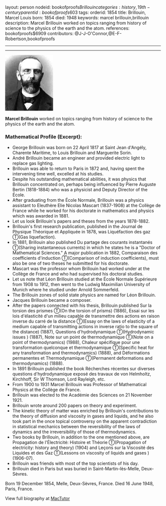 layout: person
nodeid: bookofproofs$Brillouin
categories: history,19th-century
parentid: bookofproofs$603
tags: 
orderid: 1854
title: Brillouin, Marcel Louis
born: 1854
died: 1948
keywords: marcel brillouin,brillouin
description: Marcel Brillouin worked on topics ranging from history of science to the physics of the earth and the atom.
references: bookofproofs$6909
contributors: @J-J-O'Connor,@E-F-Robertson,bookofproofs

---



---

![Brillouin.jpg](https://github.com/bookofproofs/bookofproofs.github.io/blob/main/_sources/_assets/images/portraits/Brillouin.jpg?raw=true)

**Marcel Brillouin** worked on topics ranging from history of science to the physics of the earth and the atom.

### Mathematical Profile (Excerpt):
* George Brillouin was born on 22 April 1817 at Saint Jean d'Angély, Charente Maritime, to Louis Brillouin and Marguerite Sorin.
* André Brillouin became an engineer and provided electric light to replace gas lighting.
* Brillouin was able to return to Paris in 1872 and, having spent the intervening time well, excelled at his studies.
* Despite his outstanding mathematical abilities, it was physics that Brillouin concentrated on, perhaps being influenced by Pierre Auguste Bertin (1818-1884) who was a physicist and Deputy Director of the École.
* After graduating from the École Normale, Brillouin was a physics assistant to Eleuthère Elie Nicolas Mascart (1837-1908) at the Collège de France while he worked for his doctorate in mathematics and physics which was awarded in 1881.
* Let us look Brillouin's papers and theses from the years 1878-1882.
* Brillouin's first research publication, published in the Journal de Physique Théorique et Appliquée in 1878, was Liquéfaction des gaz Ⓣ(Gas liquefaction).
* In 1881, Brillouin also published Du partage des courants instantanés Ⓣ(Sharing instantaneous currents) in which he states he is a "Doctor of Mathematical Sciences." A major publication in 1882, Comparaison des coefficients d'induction Ⓣ(Comparison of induction coefficients), must also be one of two theses he submitted for his doctorate.
* Mascart was the professor whom Brillouin had worked under at the Collège de France and who had supervised his doctoral studies.
* Let us note that Léon Brillouin studied at the École Normale Supérieure from 1908 to 1912, then went to the Ludwig Maximilian University of Munich where he studied under Arnold Sommerfeld.
* The Brillouin zones of solid state physics are named for Léon Brillouin.
* Jacques Brillouin became a composer.
* After the papers connected with his thesis, Brillouin published Sur la torsion des prismes Ⓣ(On the torsion of prisms) (1886), Essai sur les lois d'élasticité d'un milieu capable de transmettre des actions en raison inverse du carré de la distance Ⓣ(Essay on the laws of elasticity of a medium capable of transmitting actions in inverse ratio to the square of the distance) (1887), Questions d'hydrodynamique Ⓣ(Hydrodynamic issues ) (1887), Note sur un point de thermodynamique Ⓣ(Note on a point of thermodynamics) (1988), Chaleur spécifique pour une transformation quelconque et thermodynamique Ⓣ(Specific heat for any transformation and thermodynamics) (1888), and Déformations permanentes et Thermodynamique Ⓣ(Permanent deformations and thermodynamics) (1888).
* In 1891 Brillouin published the book Récherches récentes sur diverses questions d'hydrodynamique exposé des travaux de von Helmholtz, Kirchhoff, Sir W Thomson, Lord Rayleigh, etc.
* From 1900 to 1931 Marcel Brillouin was Professor of Mathematical Physics at the Collège de France.
* Brillouin was elected to the Académie des Sciences on 21 November 1921.
* Brillouin wrote around 200 papers on theory and experiment.
* The kinetic theory of matter was enriched by Brillouin's contributions to the theory of diffusion and viscosity in gases and liquids, and he also took part in the once topical controversy on the apparent contradiction in statistical mechanics between the reversibility of the laws of dynamics and the irreversibility of those of thermodynamics.
* Two books by Brillouin, in addition to the one mentioned above, are Propagation de l'Électricité: Histoire et Théorie Ⓣ(Propagation of electricity: history and theory) (1904) and Leçons sur la Viscosité des Liquides et des Gaz Ⓣ(Lessons on viscosity of liquids and gases ) (1906-07).
* Brillouin was friends with most of the top scientists of his day.
* Brillouin died in Paris but was buried in Saint-Martin-lès-Melle, Deux-Sèvres.

Born 19 December 1854, Melle, Deux-Sèvres, France. Died 16 June 1948, Paris, France.

View full biography at [MacTutor](https://mathshistory.st-andrews.ac.uk/Biographies/Brillouin/)
